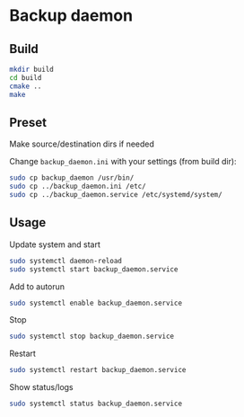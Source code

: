 # Backup daemon

## Build

```bash
mkdir build
cd build
cmake ..
make
```

## Preset

Make source/destination dirs if needed

Change `backup_daemon.ini` with your settings (from build dir):

```bash
sudo cp backup_daemon /usr/bin/
sudo cp ../backup_daemon.ini /etc/
sudo cp ../backup_daemon.service /etc/systemd/system/
```

## Usage

Update system and start

```bash
sudo systemctl daemon-reload
sudo systemctl start backup_daemon.service
```

Add to autorun

```bash
sudo systemctl enable backup_daemon.service
```

Stop

```bash
sudo systemctl stop backup_daemon.service
```

Restart

```bash
sudo systemctl restart backup_daemon.service
```

Show status/logs

```bash
sudo systemctl status backup_daemon.service
```
